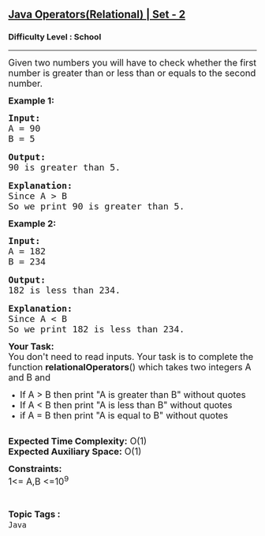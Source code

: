 <h2><a href="https://www.geeksforgeeks.org/problems/java-operatorsrelational-set-22338/1?page=5&difficulty=School&sortBy=submissions">Java Operators(Relational) | Set - 2</a></h2><h3>Difficulty Level : School</h3><hr><div class="problems_problem_content__Xm_eO"><p><span style="font-size:18px">Given two numbers you will have to check whether the first number is greater than or less than or equals to the second number.</span></p>

<p><span style="font-size:18px"><strong>Example 1:</strong></span></p>

<pre><span style="font-size:18px"><strong>Input:</strong>
A = 90
B = 5</span>

<span style="font-size:18px"><strong>Output:</strong>
90 is greater than 5.</span>

<span style="font-size:18px"><strong>Explanation:</strong>
Since A &gt; B
So we print 90 is greater than 5.</span></pre>

<p><strong><span style="font-size:18px">Example 2:</span></strong></p>

<pre><span style="font-size:18px"><strong>Input:</strong>
A = 182
B = 234</span>

<span style="font-size:18px"><strong>Output:</strong>
182 is less than 234.</span>

<span style="font-size:18px"><strong>Explanation:</strong>
Since A &lt; B
So we print 182 is less than 234.</span></pre>

<p><span style="font-size:18px"><strong>Your Task:&nbsp;&nbsp;</strong><br>
You don't need to read inputs.&nbsp;Your task is to complete the function <strong>relationalOperators</strong>()&nbsp;which takes two integers A and B and&nbsp;</span></p>

<ul>
	<li><span style="font-size:18px">If A &gt; B then print "A is greater than B" without quotes</span></li>
	<li><span style="font-size:18px">If A &lt; B then print "A is less than B" without quotes</span></li>
	<li><span style="font-size:18px">if A = B then print "A is equal&nbsp;to B" without quotes</span></li>
</ul>

<p><br>
<span style="font-size:18px"><strong>Expected Time Complexity:</strong> O(1)<br>
<strong>Expected Auxiliary Space:</strong> O(1)</span></p>

<p><span style="font-size:18px"><strong>Constraints:</strong><br>
1&lt;= A,B &lt;=10<sup>9</sup></span></p>
</div><br><p><span style=font-size:18px><strong>Topic Tags : </strong><br><code>Java</code>&nbsp;